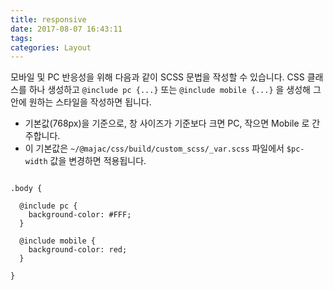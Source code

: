 ```yaml
---
title: responsive
date: 2017-08-07 16:43:11
tags:
categories: Layout
---
```


모바일 및 PC 반응성을 위해 다음과 같이 SCSS 문법을 작성할 수 있습니다.
CSS 클래스를 하나 생성하고 `@include pc {...}` 또는 `@include mobile {...}` 을 생성해 그 안에 원하는 스타일을 작성하면 됩니다.

- 기본값(768px)을 기준으로, 창 사이즈가 기준보다 크면 PC, 작으면 Mobile 로 간주합니다.
- 이 기본값은 `~/@majac/css/build/custom_scss/_var.scss` 파일에서 `$pc-width` 값을 변경하면 적용됩니다.


<pre>
<code class="css">
.body {

  @include pc {
    background-color: #FFF;
  }

  @include mobile {
    background-color: red;
  }
  
}
</code>
</pre>